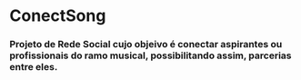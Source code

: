 # ConectSong
### Projeto de Rede Social cujo objeivo é conectar aspirantes ou profissionais do ramo musical, possibilitando assim, parcerias entre eles.
 
